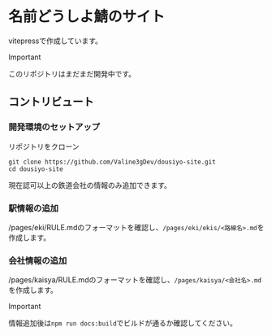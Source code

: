 # 名前どうしよ鯖のサイト
vitepressで作成しています。  
> [!IMPORTANT]
> このリポジトリはまだまだ開発中です。

## コントリビュート
### 開発環境のセットアップ
リポジトリをクローン
```shell
git clone https://github.com/Valine3gDev/dousiyo-site.git
cd dousiyo-site
```


現在認可以上の鉄道会社の情報のみ追加できます。
### 駅情報の追加
/pages/eki/RULE.mdのフォーマットを確認し、`/pages/eki/ekis/<路線名>.md`を作成します。

### 会社情報の追加
/pages/kaisya/RULE.mdのフォーマットを確認し、`/pages/kaisya/<会社名>.md`を作成します。

> [!IMPORTANT]
> 情報追加後は`npm run docs:build`でビルドが通るか確認してください。